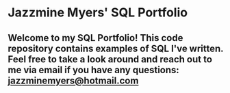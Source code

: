 # Jazzmine Myers' SQL Portfolio

## Welcome to my SQL Portfolio! This code repository contains examples of SQL I've written. Feel free to take a look around and reach out to me via email if you have any questions: jazzminemyers@hotmail.com
